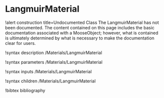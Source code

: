 <!-- MOOSE Documentation Stub: Remove this when content is added. -->

# LangmuirMaterial

!alert construction title=Undocumented Class
The LangmuirMaterial has not been documented. The content contained on this page
includes the basic documentation associated with a MooseObject; however, what is contained is
ultimately determined by what is necessary to make the documentation clear for users.

!syntax description /Materials/LangmuirMaterial

!syntax parameters /Materials/LangmuirMaterial

!syntax inputs /Materials/LangmuirMaterial

!syntax children /Materials/LangmuirMaterial

!bibtex bibliography
